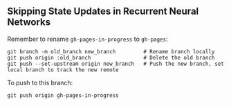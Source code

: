 ## Skipping State Updates in Recurrent Neural Networks

Remember to rename `gh-pages-in-progress` to `gh-pages`:

```
git branch -m old_branch new_branch         # Rename branch locally    
git push origin :old_branch                 # Delete the old branch    
git push --set-upstream origin new_branch   # Push the new branch, set local branch to track the new remote
```

To push to this branch:

```
git push origin gh-pages-in-progress
```

